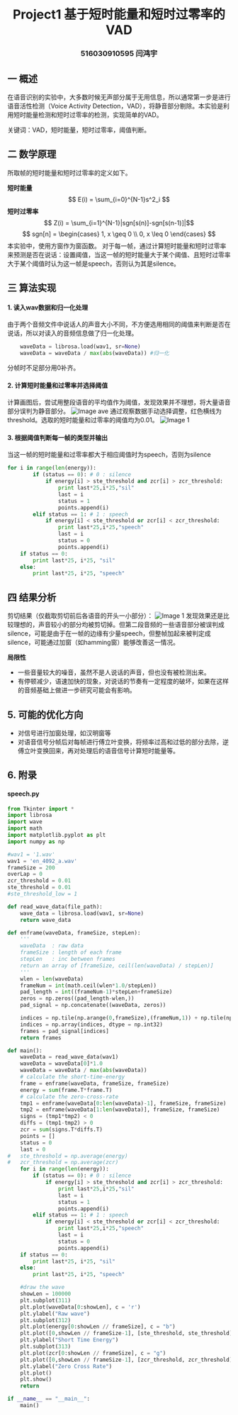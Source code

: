 <h1 align="center"> Project1 基于短时能量和短时过零率的VAD</h1>
<h3 align="center"> 516030910595 闫鸿宇 </h3>

## 一 概述

在语音识别的实验中，大多数时候无声部分属于无用信息，所以通常第一步是进行语音活性检测（Voice Activity Detection，VAD），将静音部分剔除。本实验是利用短时能量检测和短时过零率的检测，实现简单的VAD。

关键词：VAD，短时能量，短时过零率，阈值判断。
## 二 数学原理
    
所取帧的短时能量和短时过零率的定义如下。    

__短时能量__
    $$ E(i) = \sum_{i=0}^{N-1}s^2_i $$
__短时过零率__
    $$ Z(i) = \sum_{i=1}^{N-1}|sgn[s(n)]-sgn[s(n-1)]|$$
    $$ sgn[n] = \begin{cases} 1, x \geq 0 \\ 0, x \leq 0 \end{cases} $$
本实验中，使用方窗作为窗函数。
对于每一帧，通过计算短时能量和短时过零率来预测是否在说话：设置阈值，当这一帧的短时能量大于某个阈值、且短时过零率大于某个阈值时认为这一帧是speech，否则认为其是silence。
## 三 算法实现

#### 1. 读入wav数据和归一化处理
由于两个音频文件中说话人的声音大小不同，不方便选用相同的阈值来判断是否在说话，所以对读入的音频信息做了归一化处理。
```python
    waveData = librosa.load(wav1, sr=None)
    waveData = waveData / max(abs(waveData)) #归一化
```
分帧时不足部分用0补齐。
#### 2. 计算短时能量和过零率并选择阈值
计算画图后，尝试用整段语音的平均值作为阈值，发现效果并不理想，将大量语音部分误判为静音部分。
![Image ave](./Figure_ave.png)
通过观察数据手动选择调整，红色横线为threshold。选取的短时能量和过零率的阈值均为0.01。
![Image 1](./Figure_1.png)
#### 3. 根据阈值判断每一帧的类型并输出
当这一帧的短时能量和过零率都大于相应阈值时为speech，否则为silence
```python
for i in range(len(energy)):
		if (status == 0): # 0 : silence
			if energy[i] > ste_threshold and zcr[i] > zcr_threshold:
				print last*25,i*25,"sil"
				last = i
				status = 1
				points.append(i)
		elif status == 1: # 1 : speech
			if energy[i] < ste_threshold or zcr[i] < zcr_threshold:
				print last*25,i*25,"speech"
				last = i
				status = 0
				points.append(i)
	if status == 0:
		print last*25, i*25, "sil"
	else:
		print last*25, i*25, "speech"
```



## 四 结果分析
剪切结果（仅截取剪切前后各语音的开头一小部分）：
![Image 1](./Figure_2.png)
发现效果还是比较理想的，声音较小的部分均被剪切掉。但第二段音频的一些语音部分被误判成silence，可能是由于在一帧的边缘有少量speech，但整帧加起来被判定成silence，可能通过加窗（如hamming窗）能够改善这一情况。

__局限性__
* 一些音量较大的噪音，虽然不是人说话的声音，但也没有被检测出来。
* 有停顿减少，语速加快的现象，对说话的节奏有一定程度的破坏，如果在这样的音频基础上做进一步研究可能会有影响。
## 5. 可能的优化方向
-  对信号进行加窗处理，如汉明窗等
- 对语音信号分帧后对每帧进行傅立叶变换，将频率过高和过低的部分去除，逆傅立叶变换回来，再对处理后的语音信号计算短时能量等。

## 6. 附录
#### speech.py
```python 
from Tkinter import *
import librosa
import wave
import math
import matplotlib.pyplot as plt
import numpy as np

#wav1 = '1.wav'
wav1 = 'en_4092_a.wav'
frameSize = 200
overLap = 0
zcr_threshold = 0.01
ste_threshold = 0.01
#ste_threshold_low = 1

def read_wave_data(file_path):
	wave_data = librosa.load(wav1, sr=None)
	return wave_data

def enframe(waveData, frameSize, stepLen):
	'''
	waveData  : raw data
	frameSize : length of each frame
	stepLen   : inc between frames
	return an array of [frameSize, ceil(len(waveData) / stepLen)]
	'''
	wlen = len(waveData)
	frameNum = int(math.ceil(wlen*1.0/stepLen))
	pad_length = int((frameNum-1)*stepLen+frameSize)
	zeros = np.zeros((pad_length-wlen,))
	pad_signal = np.concatenate((waveData, zeros))

	indices = np.tile(np.arange(0,frameSize),(frameNum,1)) + np.tile(np.arange(0, frameNum*stepLen, stepLen), (frameSize, 1)).T
	indices = np.array(indices, dtype = np.int32)
	frames = pad_signal[indices]
	return frames

def main():
	waveData = read_wave_data(wav1)
	waveData = waveData[0]*1.0
	waveData = waveData / max(abs(waveData))
	# calculate the short-time-energy
	frame = enframe(waveData, frameSize, frameSize)
	energy = sum(frame.T*frame.T)
	# calculate the zero-cross-rate
	tmp1 = enframe(waveData[0:len(waveData)-1], frameSize, frameSize)
	tmp2 = enframe(waveData[1:len(waveData)], frameSize, frameSize)
	signs = (tmp1*tmp2) < 0
	diffs = (tmp1-tmp2) > 0
	zcr = sum(signs.T*diffs.T)
	points = []
	status = 0
	last = 0
#	ste_threshold = np.average(energy)
#	zcr_threshold = np.average(zcr)
	for i in range(len(energy)):
		if (status == 0): # 0 : silence
			if energy[i] > ste_threshold and zcr[i] > zcr_threshold:
				print last*25,i*25,"sil"
				last = i
				status = 1
				points.append(i)
		elif status == 1: # 1 : speech
			if energy[i] < ste_threshold or zcr[i] < zcr_threshold:
				print last*25,i*25,"speech"
				last = i
				status = 0
				points.append(i)
	if status == 0:
		print last*25, i*25, "sil"
	else:
		print last*25, i*25, "speech"

	#draw the wave
	showLen = 100000
	plt.subplot(311)
	plt.plot(waveData[0:showLen], c = 'r')
	plt.ylabel("Raw wave")
	plt.subplot(312)
	plt.plot(energy[0:showLen // frameSize], c = "b")
	plt.plot([0,showLen // frameSize-1], [ste_threshold, ste_threshold], c = 'r')
	plt.ylabel("Short Time Energy")
	plt.subplot(313)
	plt.plot(zcr[0:showLen // frameSize], c = "g")
	plt.plot([0,showLen // frameSize-1], [zcr_threshold, zcr_threshold], c = 'r')
	plt.ylabel("Zero Cross Rate")
	plt.plot()
	plt.show()
	return

if __name__ == "__main__":
	main()
```